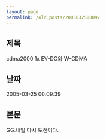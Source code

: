```yaml
---
layout: page
permalink: /old_posts/200503250009/
---
```


## 제목
cdma2000 1x EV-DO와 W-CDMA

## 날짜
2005-03-25 00:09:39

## 본문
GG.내일 다시 도전이다.